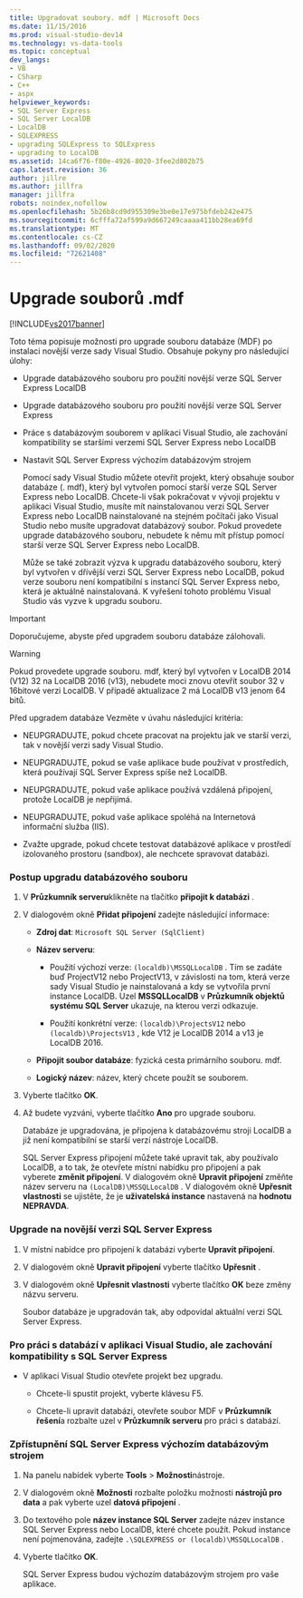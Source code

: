 ```yaml
---
title: Upgradovat soubory. mdf | Microsoft Docs
ms.date: 11/15/2016
ms.prod: visual-studio-dev14
ms.technology: vs-data-tools
ms.topic: conceptual
dev_langs:
- VB
- CSharp
- C++
- aspx
helpviewer_keywords:
- SQL Server Express
- SQL Server LocalDB
- LocalDB
- SQLEXPRESS
- upgrading SQLExpress to SQLExpress
- upgrading to LocalDB
ms.assetid: 14ca6f76-f80e-4926-8020-3fee2d802b75
caps.latest.revision: 36
author: jillre
ms.author: jillfra
manager: jillfra
robots: noindex,nofollow
ms.openlocfilehash: 5b26b8cd9d955309e3be0e17e975bfdeb242e475
ms.sourcegitcommit: 6cfffa72af599a9d667249caaaa411bb28ea69fd
ms.translationtype: MT
ms.contentlocale: cs-CZ
ms.lasthandoff: 09/02/2020
ms.locfileid: "72621408"
---
```

# <a name="upgrade-mdf-files"></a>Upgrade souborů .mdf
[!INCLUDE[vs2017banner](../includes/vs2017banner.md)]

Toto téma popisuje možnosti pro upgrade souboru databáze (MDF) po instalaci novější verze sady Visual Studio. Obsahuje pokyny pro následující úlohy:

- Upgrade databázového souboru pro použití novější verze SQL Server Express LocalDB

- Upgrade databázového souboru pro použití novější verze SQL Server Express

- Práce s databázovým souborem v aplikaci Visual Studio, ale zachování kompatibility se staršími verzemi SQL Server Express nebo LocalDB

- Nastavit SQL Server Express výchozím databázovým strojem

  Pomocí sady Visual Studio můžete otevřít projekt, který obsahuje soubor databáze (. mdf), který byl vytvořen pomocí starší verze SQL Server Express nebo LocalDB. Chcete-li však pokračovat v vývoji projektu v aplikaci Visual Studio, musíte mít nainstalovanou verzi SQL Server Express nebo LocalDB nainstalované na stejném počítači jako Visual Studio nebo musíte upgradovat databázový soubor. Pokud provedete upgrade databázového souboru, nebudete k němu mít přístup pomocí starší verze SQL Server Express nebo LocalDB.

  Může se také zobrazit výzva k upgradu databázového souboru, který byl vytvořen v dřívější verzi SQL Server Express nebo LocalDB, pokud verze souboru není kompatibilní s instancí SQL Server Express nebo, která je aktuálně nainstalovaná. K vyřešení tohoto problému Visual Studio vás vyzve k upgradu souboru.

> [!IMPORTANT]
> Doporučujeme, abyste před upgradem souboru databáze zálohovali.

> [!WARNING]
> Pokud provedete upgrade souboru. mdf, který byl vytvořen v LocalDB 2014 (V12) 32 na LocalDB 2016 (v13), nebudete moci znovu otevřít soubor 32 v 16bitové verzi LocalDB.  V případě aktualizace 2 má LocalDB v13 jenom 64 bitů.

 Před upgradem databáze Vezměte v úvahu následující kritéria:

- NEUPGRADUJTE, pokud chcete pracovat na projektu jak ve starší verzi, tak v novější verzi sady Visual Studio.

- NEUPGRADUJTE, pokud se vaše aplikace bude používat v prostředích, která používají SQL Server Express spíše než LocalDB.

- NEUPGRADUJTE, pokud vaše aplikace používá vzdálená připojení, protože LocalDB je nepřijímá.

- NEUPGRADUJTE, pokud vaše aplikace spoléhá na Internetová informační služba (IIS).

- Zvažte upgrade, pokud chcete testovat databázové aplikace v prostředí izolovaného prostoru (sandbox), ale nechcete spravovat databázi.

### <a name="to-upgrade-a-database-file"></a>Postup upgradu databázového souboru

1. V **Průzkumník serveru**klikněte na tlačítko **připojit k databázi** .

2. V dialogovém okně **Přidat připojení** zadejte následující informace:

   - **Zdroj dat**: `Microsoft SQL Server (SqlClient)`

   - **Název serveru**:

       - Použití výchozí verze: `(localdb)\MSSQLLocalDB` .  Tím se zadáte buď ProjectV12 nebo ProjectV13, v závislosti na tom, která verze sady Visual Studio je nainstalovaná a kdy se vytvořila první instance LocalDB. Uzel **MSSQLLocalDB** v **Průzkumník objektů systému SQL Server** ukazuje, na kterou verzi odkazuje.

       - Použití konkrétní verze: `(localdb)\ProjectsV12` nebo `(localdb)\ProjectsV13` , kde V12 je LocalDB 2014 a v13 je LocalDB 2016.

   - **Připojit soubor databáze**: fyzická cesta primárního souboru. mdf.

   - **Logický název**: název, který chcete použít se souborem.

3. Vyberte tlačítko **OK**.

4. Až budete vyzváni, vyberte tlačítko **Ano** pro upgrade souboru.

   Databáze je upgradována, je připojena k databázovému stroji LocalDB a již není kompatibilní se starší verzí nástroje LocalDB.

   SQL Server Express připojení můžete také upravit tak, aby používalo LocalDB, a to tak, že otevřete místní nabídku pro připojení a pak vyberete **změnit připojení**. V dialogovém okně **Upravit připojení** změňte název serveru na `(LocalDB)\MSSQLLocalDB` . V dialogovém okně **Upřesnit vlastnosti** se ujistěte, že je **uživatelská instance** nastavená na **hodnotu NEPRAVDA**.

### <a name="to-upgrade-to-a-newer-version-of-sql-server-express"></a>Upgrade na novější verzi SQL Server Express

1. V místní nabídce pro připojení k databázi vyberte **Upravit připojení**.

2. V dialogovém okně **Upravit připojení** vyberte tlačítko **Upřesnit** .

3. V dialogovém okně **Upřesnit vlastnosti** vyberte tlačítko **OK** beze změny názvu serveru.

   Soubor databáze je upgradován tak, aby odpovídal aktuální verzi SQL Server Express.

### <a name="to-work-with-the-database-in-visual-studio-but-retain-compatibility-with-sql-server-express"></a>Pro práci s databází v aplikaci Visual Studio, ale zachování kompatibility s SQL Server Express

- V aplikaci Visual Studio otevřete projekt bez upgradu.

  - Chcete-li spustit projekt, vyberte klávesu F5.

  - Chcete-li upravit databázi, otevřete soubor MDF v **Průzkumník řešení**a rozbalte uzel v **Průzkumník serveru** pro práci s databází.

### <a name="to-make-sql-server-express-the-default-database-engine"></a>Zpřístupnění SQL Server Express výchozím databázovým strojem

1. Na panelu nabídek vyberte **Tools**  >  **Možnosti**nástroje.

2. V dialogovém okně **Možnosti** rozbalte položku možnosti **nástrojů pro data** a pak vyberte uzel **datová připojení** .

3. Do textového pole **název instance SQL Server** zadejte název instance SQL Server Express nebo LocalDB, které chcete použít. Pokud instance není pojmenována, zadejte `.\SQLEXPRESS or (localdb)\MSSQLLocalDB` .

4. Vyberte tlačítko **OK**.

   SQL Server Express budou výchozím databázovým strojem pro vaše aplikace.
